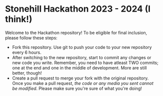# Stonehill Hackathon 2023 - 2024 (I think!)

Welcome to the Hackathon repository! To be eligible for final inclusion, please follow these steps:

- Fork this repository. Use git to push your code to your new repository every 6 hours.
- After switching to the new repository, start to commit any changes or new code you write. Remember, you need to have atleast TWO commits; one at the end and one in the middle of development. More are still better, though!
- Create a pull request to merge your fork with the original repository. Once you make a pull request, _the code or any media you sent cannot be modified_. Please make sure you're sure of what you're doing!

